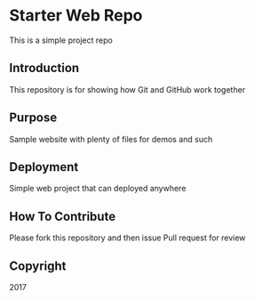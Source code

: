 # Starter Web Repo

This is a simple project repo

## Introduction

This repository is for showing how Git and GitHub work together

## Purpose

Sample website with plenty of files for demos and such

## Deployment

Simple web project that can deployed anywhere

## How To Contribute

Please fork this repository and then issue Pull request for review

## Copyright

2017